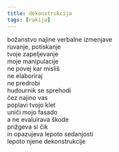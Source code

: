 ```yaml
---
title: dekonstrukcija
tags: [rakija]
---
```

božanstvo najine verbalne izmenjave\
ruvanje, potiskanje\
tvoje zapeljevanje\
moje manipulacije\
ne povej kar misliš\
ne elaboriraj\
ne predrobi\
hudournik se sprehodi\
čez najino vas\
poplavi tvojo klet\
uniči mojo fasado\
a ne evaluirava škode\
prižgeva si čik\
in opazujeva lepoto sedanjosti\
lepoto njene dekonstrukcije
